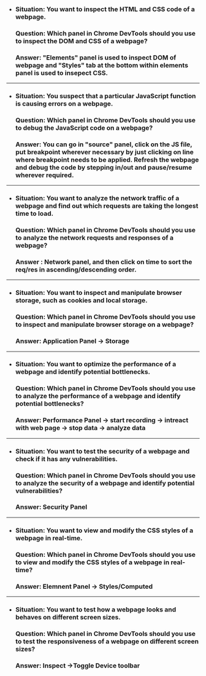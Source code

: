 - ### Situation: You want to inspect the HTML and CSS code of a webpage.
    ###  Question: Which panel in Chrome DevTools should you use to inspect the DOM and CSS of a webpage?

    ### Answer: "Elements" panel is used to inspect DOM of webpage and "Styles" tab at the bottom within elements panel is used to insepect CSS.
***********************************************

-   ### Situation: You suspect that a particular JavaScript function is causing errors on a webpage.
    ### Question: Which panel in Chrome DevTools should you use to debug the JavaScript code on a webpage?

    ### Answer: You can go in "source" panel, click on the JS file, put breakpoint wherever necessary by just clicking on line where breakpoint needs to be applied. Refresh the webpage and debug the code by stepping in/out and pause/resume wherever required.
***
- ### Situation: You want to analyze the network traffic of a webpage and find out which requests are taking the longest time to load.
    ### Question: Which panel in Chrome DevTools should you use to analyze the network requests and responses of a webpage?

    ### Answer : Network panel, and then click on time to sort the req/res in ascending/descending order.

******************************

- ### Situation: You want to inspect and manipulate browser storage, such as cookies and local storage.
    ### Question: Which panel in Chrome DevTools should you use to inspect and manipulate browser storage on a webpage?

    ### Answer: Application Panel -> Storage

***

- ### Situation: You want to optimize the performance of a webpage and identify potential bottlenecks.
    ### Question: Which panel in Chrome DevTools should you use to analyze the performance of a webpage and identify potential bottlenecks?

    ### Answer: Performance Panel -> start recording -> intreact with web page -> stop data -> analyze data

***

- ### Situation: You want to test the security of a webpage and check if it has any vulnerabilities.
    ### Question: Which panel in Chrome DevTools should you use to analyze the security of a webpage and identify potential vulnerabilities?

    ### Answer: Security Panel

******

- ### Situation: You want to view and modify the CSS styles of a webpage in real-time.
    ### Question: Which panel in Chrome DevTools should you use to view and modify the CSS styles of a webpage in real-time?

    ### Answer: Elemnent Panel -> Styles/Computed

****

- ### Situation: You want to test how a webpage looks and behaves on different screen sizes.
    ### Question: Which panel in Chrome DevTools should you use to test the responsiveness of a webpage on different screen sizes?

    ### Answer: Inspect ->Toggle Device toolbar

